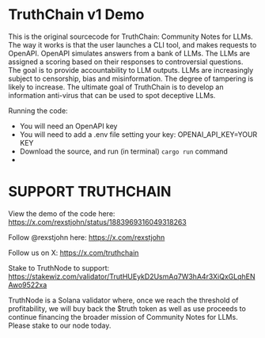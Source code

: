 # TruthChain v1 Demo

This is the original sourcecode for TruthChain: Community Notes for LLMs. The way it works is that the user launches a CLI tool, and makes requests to OpenAPI. OpenAPI simulates answers from a bank of LLMs. The LLMs are assigned a scoring based on their responses to controversial questions. The goal is to provide accountability to LLM outputs. LLMs are increasingly subject to censorship, bias and misinformation. The degree of tampering is likely to increase. The ultimate goal of TruthChain is to develop an information anti-virus that can be used to spot deceptive LLMs. 

Running the code:  
- You will need an OpenAPI key
- You will need to add a .env file setting your key: OPENAI_API_KEY=YOUR KEY
- Download the source, and run (in terminal) `cargo run` command
- 


# SUPPORT TRUTHCHAIN

View the demo of the code here: https://x.com/rexstjohn/status/1883969316049318263  

Follow @rexstjohn here: https://x.com/rexstjohn

Follow us on X: https://x.com/truthchain  

Stake to TruthNode to support: https://stakewiz.com/validator/TrutHUEykD2UsmAq7W3hA4r3XiQxGLqhENAwo9522xa  

TruthNode is a Solana validator where, once we reach the threshold of profitability, we will buy back the $truth token as well as use proceeds to continue financing the broader mission of Community Notes for LLMs. Please stake to our node today.
